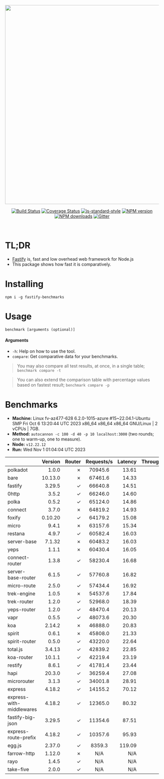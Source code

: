 <div align="center">
<img src="https://github.com/fastify/graphics/raw/master/full-logo.png" width="650" height="auto"/>
</div>

<div align="center">

[![Build Status](https://travis-ci.org/fastify/fastify.svg?branch=master)](https://travis-ci.org/fastify/fastify)
[![Coverage Status](https://coveralls.io/repos/github/fastify/fastify/badge.svg?branch=master)](https://coveralls.io/github/fastify/fastify?branch=master)
[![js-standard-style](https://img.shields.io/badge/code%20style-standard-brightgreen.svg?style=flat)](http://standardjs.com/)
[![NPM version](https://img.shields.io/npm/v/fastify.svg?style=flat)](https://www.npmjs.com/package/fastify)
[![NPM downloads](https://img.shields.io/npm/dm/fastify.svg?style=flat)](https://www.npmjs.com/package/fastify) [![Gitter](https://badges.gitter.im/gitterHQ/gitter.svg)](https://gitter.im/fastify)
</div>
<br />

# TL;DR

* [Fastify](https://github.com/fastify/fastify) is, fast and low overhead web framework for Node.js
* This package shows how fast it is comparatively.

# Installing

```
npm i -g fastify-benchmarks
```

# Usage

```
benchmark [arguments (optional)]
```

#### Arguments

* `-h`: Help on how to use the tool.
* `compare`: Get comparative data for your benchmarks.

> You may also compare all test results, at once, in a single table; `benchmark compare -t`

> You can also extend the comparison table with percentage values based on fastest result; `benchmark compare -p`
# Benchmarks
* __Machine:__ Linux fv-az477-628 6.2.0-1015-azure #15~22.04.1-Ubuntu SMP Fri Oct  6 13:20:44 UTC 2023 x86_64 x86_64 x86_64 GNU/Linux | 2 vCPUs | 7GB.
* __Method:__ `autocannon -c 100 -d 40 -p 10 localhost:3000` (two rounds; one to warm-up, one to measure).
* __Node:__ `v12.22.12`
* __Run:__ Wed Nov  1 01:04:04 UTC 2023

|                          | Version | Router | Requests/s | Latency | Throughput/Mb |
| :--                      | --:     | --:    | :-:        | --:     | --:           |
| polkadot                 | 1.0.0   | ✗      | 70945.6    | 13.61   | 12.65         |
| bare                     | 10.13.0 | ✗      | 67461.6    | 14.33   | 12.03         |
| fastify                  | 3.29.5  | ✓      | 66640.8    | 14.51   | 11.88         |
| 0http                    | 3.5.2   | ✓      | 66246.0    | 14.60   | 11.81         |
| polka                    | 0.5.2   | ✓      | 65124.0    | 14.86   | 11.61         |
| connect                  | 3.7.0   | ✗      | 64819.2    | 14.93   | 11.56         |
| foxify                   | 0.10.20 | ✓      | 64179.2    | 15.08   | 10.53         |
| micro                    | 9.4.1   | ✗      | 63157.6    | 15.34   | 11.26         |
| restana                  | 4.9.7   | ✓      | 60582.4    | 16.03   | 10.80         |
| server-base              | 7.1.32  | ✗      | 60483.2    | 16.03   | 10.79         |
| yeps                     | 1.1.1   | ✗      | 60430.4    | 16.05   | 10.78         |
| connect-router           | 1.3.8   | ✓      | 58230.4    | 16.68   | 10.38         |
| server-base-router       | 6.1.5   | ✓      | 57760.8    | 16.82   | 10.30         |
| micro-route              | 2.5.0   | ✓      | 57434.4    | 16.92   | 10.24         |
| trek-engine              | 1.0.5   | ✗      | 54537.6    | 17.84   | 8.95          |
| trek-router              | 1.2.0   | ✓      | 52968.0    | 18.39   | 8.69          |
| yeps-router              | 1.2.0   | ✓      | 48470.4    | 20.13   | 8.64          |
| vapr                     | 0.5.5   | ✓      | 48073.6    | 20.30   | 7.89          |
| koa                      | 2.14.2  | ✗      | 46888.0    | 20.83   | 8.36          |
| spirit                   | 0.6.1   | ✗      | 45808.0    | 21.33   | 8.17          |
| spirit-router            | 0.5.0   | ✓      | 43220.0    | 22.64   | 7.71          |
| total.js                 | 3.4.13  | ✓      | 42839.2    | 22.85   | 13.11         |
| koa-router               | 10.1.1  | ✓      | 42219.4    | 23.19   | 7.53          |
| restify                  | 8.6.1   | ✓      | 41781.4    | 23.44   | 7.53          |
| hapi                     | 20.3.0  | ✓      | 36259.4    | 27.08   | 6.47          |
| microrouter              | 3.1.3   | ✓      | 34001.8    | 28.91   | 6.06          |
| express                  | 4.18.2  | ✓      | 14155.2    | 70.12   | 2.52          |
| express-with-middlewares | 4.18.2  | ✓      | 12365.0    | 80.32   | 4.74          |
| fastify-big-json         | 3.29.5  | ✓      | 11354.6    | 87.51   | 130.63        |
| express-route-prefix     | 4.18.2  | ✓      | 10357.6    | 95.93   | 3.83          |
| egg.js                   | 2.37.0  | ✓      | 8359.3     | 119.09  | 2.94          |
| farrow-http              | 1.12.0  | ✗      | N/A        | N/A     | N/A           |
| rayo                     | 1.4.5   | ✓      | N/A        | N/A     | N/A           |
| take-five                | 2.0.0   | ✓      | N/A        | N/A     | N/A           |
